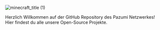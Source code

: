 ![minecraft_title (1)](https://github.com/user-attachments/assets/c4a59c8f-de99-4805-a240-6450a1916c67)


Herzlich Willkommen auf der GitHub Repository des Pazumi Netzwerkes!
Hier findest du alle unsere Open-Source Projekte.

